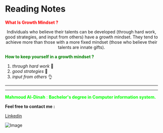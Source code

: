 # Reading Notes


<span style="color:red">**What Is Growth Mindset ?**</span>

<div align="center">Individuals who believe their talents can be developed (through hard work, good strategies, and input from others) have a growth mindset. They tend to achieve more than those with a more fixed mindset (those who believe their talents are innate gifts).</div>

 <span style="color:green">**How to keep yourself in a growth mindset ?**</span>

 1. *through hard work* 👷
 2. *good strategies* 📖
 3. *input from others* 👌


---
---


<span style="color:Lime">**Mahmoud Al-Dinah** : **Bachelor's degree in Computer information system.**</span>

**Feel free to contact me :**

[Linkedin](www.linkedin.com/in/mahmoudaldinah)


![Image](https://image.freepik.com/free-vector/have-nice-day-neon-signs-style-text_118419-1376.jpg)
